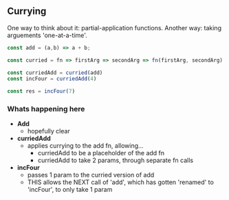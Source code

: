 ## Currying
One way to think about it: partial-application functions.
Another way: taking arguements 'one-at-a-time'.

```js
const add = (a,b) => a + b;

const curried = fn => firstArg => secondArg => fn(firstArg, secondArg)

const curriedAdd = curried(add)
const incFour = curriedAdd(4)

const res = incFour(7)
```

### Whats happening here
 - **Add**
   - hopefully clear
 - **curriedAdd**
   - applies currying to the add fn, allowing...
     - curriedAdd to be a placeholder of the add fn
     - curriedAdd to take 2 params, through separate fn calls
 - **incFour**
   - passes 1 param to the curried version of add
   - THIS allows the NEXT call of 'add', which has gotten 'renamed' to 'incFour', to only take 1 param
